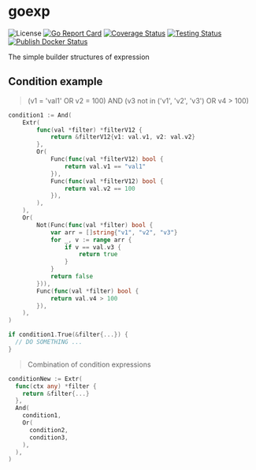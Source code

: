# goexp

![License](https://img.shields.io/github/license/geniusrabbit/goexp)
[![Go Report Card](https://goreportcard.com/badge/github.com/geniusrabbit/goexp)](https://goreportcard.com/report/github.com/geniusrabbit/goexp)
[![Coverage Status](https://coveralls.io/repos/github/geniusrabbit/goexp/badge.svg?branch=main)](https://coveralls.io/github/geniusrabbit/goexp?branch=main)
[![Testing Status](https://github.com/geniusrabbit/goexp/workflows/Tests/badge.svg)](https://github.com/geniusrabbit/goexp/actions?workflow=Tests)
[![Publish Docker Status](https://github.com/geniusrabbit/goexp/workflows/Publish/badge.svg)](https://github.com/geniusrabbit/goexp/actions?workflow=Publish)

The simple builder structures of expression

## Condition example

> (v1 = 'val1' OR v2 = 100) AND (v3 not in ('v1', 'v2', 'v3') OR v4 > 100)
```go
condition1 := And(
	Extr(
		func(val *filter) *filterV12 {
			return &filterV12{v1: val.v1, v2: val.v2}
		},
		Or(
			Func(func(val *filterV12) bool {
				return val.v1 == "val1"
			}),
			Func(func(val *filterV12) bool {
				return val.v2 == 100
			}),
		),
	),
	Or(
		Not(Func(func(val *filter) bool {
			var arr = []string{"v1", "v2", "v3"}
			for _, v := range arr {
				if v == val.v3 {
					return true
				}
			}
			return false
		})),
		Func(func(val *filter) bool {
			return val.v4 > 100
		}),
	),
)

if condition1.True(&filter{...}) {
  // DO SOMETHING ...
}
```

> Combination of condition expressions
```go
conditionNew := Extr(
  func(ctx any) *filter {
    return &filter{...}
  },
  And(
    condition1,
    Or(
      condition2,
      condition3,
    ),
  ),
)
```
